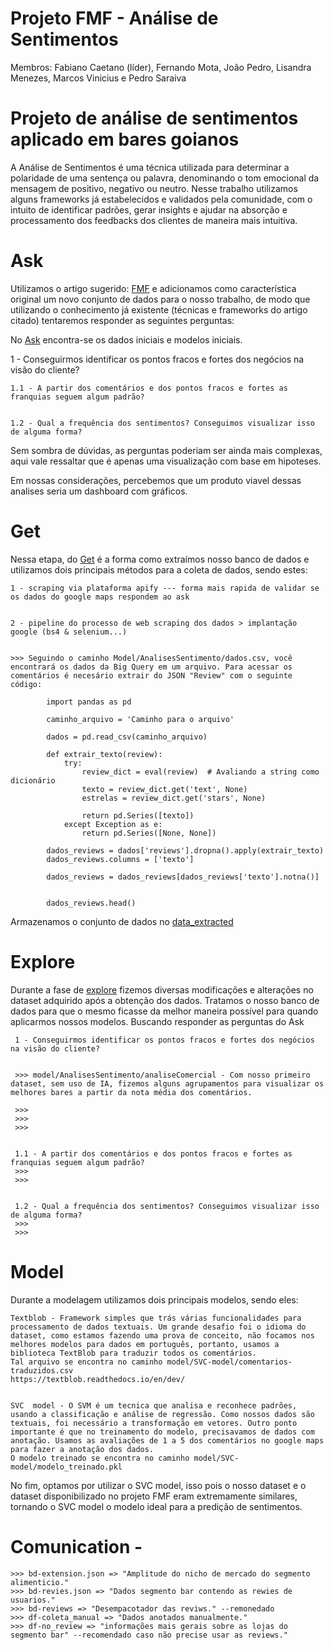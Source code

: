 # Projeto FMF - Análise de Sentimentos


Membros: Fabiano Caetano (líder), Fernando Mota, João Pedro, Lisandra Menezes, Marcos Vinicius e Pedro Saraiva


# Projeto de análise de sentimentos aplicado em bares goianos



A Análise de Sentimentos é uma técnica utilizada para determinar a polaridade de uma sentença ou palavra, denominando o tom emocional da mensagem de positivo, negativo ou neutro. Nesse trabalho utilizamos alguns frameworks já estabelecidos e validados pela comunidade, com o intuito de identificar padrões, gerar insights e ajudar na absorção e processamento dos feedbacks dos clientes de maneira mais intuitiva.                                                                                                                        


# Ask


Utilizamos o artigo sugerido: [FMF](https://towardsdatascience.com/a-beginners-guide-to-text-classification-with-scikit-learn-632357e16f3a) e adicionamos como característica original um novo conjunto de dados para o nosso trabalho, de modo que utilizando o conhecimento já existente (técnicas e frameworks do artigo citado) tentaremos responder as seguintes perguntas:

No [Ask](https://github.com/Marcos-VM-1708/PAD_JOB/tree/bf9ba97f1d542e9093c5b86ac770e5af9f3f8b1f/Ask) encontra-se os dados iniciais e modelos iniciais.

1 - Conseguirmos identificar os pontos fracos e fortes dos negócios na visão do cliente?


    1.1 - A partir dos comentários e dos pontos fracos e fortes as franquias seguem algum padrão?

    
    1.2 - Qual a frequência dos sentimentos? Conseguimos visualizar isso de alguma forma?


Sem sombra de dúvidas, as perguntas poderiam ser ainda mais complexas, aqui vale ressaltar que é apenas uma visualização com base em hipoteses. 

Em nossas considerações, percebemos que um produto viavel dessas analises seria um dashboard com gráficos.


# Get

Nessa etapa, do [Get](https://github.com/Marcos-VM-1708/PAD_JOB/tree/ac26b7437f58607af189d0f32520cd698a079030/Get) é a forma como extraímos nosso banco de dados e utilizamos dois principais métodos para a coleta de dados, sendo estes:

    1 - scraping via plataforma apify --- forma mais rapida de validar se os dados do google maps respondem ao ask 

   
    2 - pipeline do processo de web scraping dos dados > implantação google (bs4 & selenium...)


    >>> Seguindo o caminho Model/AnalisesSentimento/dados.csv, você encontrará os dados da Big Query em um arquivo. Para acessar os comentários é necesário extrair do JSON "Review" com o seguinte código: 

            import pandas as pd
          
            caminho_arquivo = 'Caminho para o arquivo'
            
            dados = pd.read_csv(caminho_arquivo)
            
            def extrair_texto(review):
                try:
                    review_dict = eval(review)  # Avaliando a string como dicionário
                    texto = review_dict.get('text', None)
                    estrelas = review_dict.get('stars', None)
                    
                    return pd.Series([texto])
                except Exception as e:
                    return pd.Series([None, None])
            
            dados_reviews = dados['reviews'].dropna().apply(extrair_texto)
            dados_reviews.columns = ['texto']
            
            dados_reviews = dados_reviews[dados_reviews['texto'].notna()]
            
            
            dados_reviews.head()
Armazenamos o conjunto de dados no [data_extracted](https://github.com/Marcos-VM-1708/PAD_JOB/tree/ac26b7437f58607af189d0f32520cd698a079030/data_extracted)

# Explore

Durante a fase de [explore](https://github.com/Marcos-VM-1708/PAD_JOB/tree/4ba73709c8fc8d84e0df24b4107db08ee5bbc777/explore) fizemos diversas modificações e alterações no dataset adquirido após a obtenção dos dados. Tratamos o nosso banco de dados para que o mesmo ficasse da melhor maneira possível para quando aplicarmos nossos modelos. Buscando responder as perguntas do Ask
    
     1 - Conseguirmos identificar os pontos fracos e fortes dos negócios na visão do cliente?

     
     >>> model/AnalisesSentimento/analiseComercial - Com nosso primeiro dataset, sem uso de IA, fizemos alguns agrupamentos para visualizar os melhores bares a partir da nota média dos comentários.
     
     >>>
     >>>
     >>>

     
     1.1 - A partir dos comentários e dos pontos fracos e fortes as franquias seguem algum padrão?
     >>>
     >>>

     
     1.2 - Qual a frequência dos sentimentos? Conseguimos visualizar isso de alguma forma?
     >>>
     >>>
     
# Model

Durante a modelagem utilizamos dois principais modelos, sendo eles:


    Textblob - Framework simples que trás várias funcionalidades para processamento de dados textuais. Um grande desafio foi o idioma do dataset, como estamos fazendo uma prova de conceito, não focamos nos melhores modelos para dados em português, portanto, usamos a biblioteca TextBlob para traduzir todos os comentários.
    Tal arquivo se encontra no caminho model/SVC-model/comentarios-traduzidos.csv
    https://textblob.readthedocs.io/en/dev/


    SVC  model - O SVM é um tecnica que analisa e reconhece padrões, usando a classificação e análise de regressão. Como nossos dados são textuais, foi necessário a transformação em vetores. Outro ponto importante é que no treinamento do modelo, precisavamos de dados com anotação. Usamos as avaliações de 1 a 5 dos comentários no google maps para fazer a anotação dos dados.
    O modelo treinado se encontra no caminho model/SVC-model/modelo_treinado.pkl

No fim, optamos por utilizar o SVC model, isso pois o nosso dataset e o dataset disponibilizado no projeto FMF eram extremamente similares, tornando o SVC model o modelo ideal para a predição de sentimentos.
    

# Comunication -

    >>> bd-extension.json => "Amplitude do nicho de mercado do segmento alimenticio."
    >>> bd-revies.json => "Dados segmento bar contendo as rewies de usuarios."
    >>> bd-reviews => "Desempacotador das reviws." --remonedado
    >>> df-coleta_manual => "Dados anotados manualmente."
    >>> df-no_review => "informações mais gerais sobre as lojas do segmento bar" --recomendado caso não precise usar as reviews."


